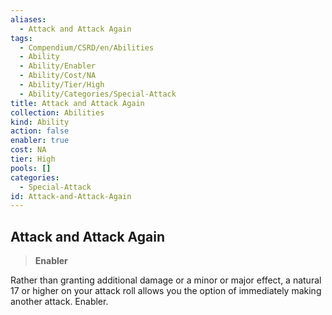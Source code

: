 ```yaml
---
aliases:
  - Attack and Attack Again
tags:
  - Compendium/CSRD/en/Abilities
  - Ability
  - Ability/Enabler
  - Ability/Cost/NA
  - Ability/Tier/High
  - Ability/Categories/Special-Attack
title: Attack and Attack Again
collection: Abilities
kind: Ability
action: false
enabler: true
cost: NA
tier: High
pools: []
categories:
  - Special-Attack
id: Attack-and-Attack-Again
---
```

## Attack and Attack Again  
  
>**Enabler**
  
  
  
Rather than granting additional damage or a minor or major effect, a natural 17 or higher on your attack roll allows you the option of immediately making another attack. Enabler.
